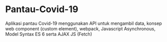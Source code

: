 # Pantau-Covid-19
Aplikasi pantau Covid-19 menggunakan API untuk mengambil data, konsep web component (custom element), webpack, Javascript Asynchronous, Model Syntax ES 6 serta AJAX JS (Fetch)
